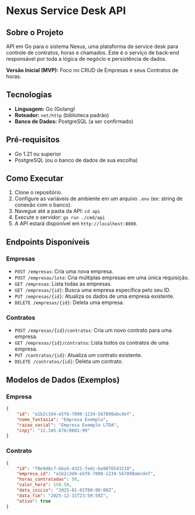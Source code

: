 # Nexus Service Desk API

## Sobre o Projeto

API em Go para o sistema Nexus, uma plataforma de service desk para controle de contratos, horas e chamados. Este é o serviço de back-end responsável por toda a lógica de negócio e persistência de dados.

**Versão Inicial (MVP):** Foco no CRUD de Empresas e seus Contratos de horas.

## Tecnologias

*   **Linguagem:** Go (Golang)
*   **Roteador:** `net/http` (biblioteca padrão)
*   **Banco de Dados:** PostgreSQL (a ser confirmado)

## Pré-requisitos

*   Go 1.21 ou superior
*   PostgreSQL (ou o banco de dados de sua escolha)

## Como Executar

1.  Clone o repositório.
2.  Configure as variáveis de ambiente em um arquivo `.env` (ex: string de conexão com o banco).
3.  Navegue até a pasta da API: `cd api`
4.  Execute o servidor: `go run ./cmd/api`
5.  A API estará disponível em `http://localhost:8080`.

## Endpoints Disponíveis

### Empresas

*   `POST /empresas`: Cria uma nova empresa.
*   `POST /empresas/lote`: Cria múltiplas empresas em uma única requisição.
*   `GET /empresas`: Lista todas as empresas.
*   `GET /empresas/{id}`: Busca uma empresa específica pelo seu ID.
*   `PUT /empresas/{id}`: Atualiza os dados de uma empresa existente.
*   `DELETE /empresas/{id}`: Deleta uma empresa.

### Contratos

*   `POST /empresas/{id}/contratos`: Cria um novo contrato para uma empresa.
*   `GET /empresas/{id}/contratos`: Lista todos os contratos de uma empresa.
*   `PUT /contratos/{id}`: Atualiza um contrato existente.
*   `DELETE /contratos/{id}`: Deleta um contrato.

## Modelos de Dados (Exemplos)

### Empresa

```json
{
    "id": "a1b2c3d4-e5f6-7890-1234-567890abcdef",
    "nome_fantasia": "Empresa Exemplo",
    "razao_social": "Empresa Exemplo LTDA",
    "cnpj": "12.345.678/0001-99"
}
```

### Contrato

```json
{
    "id": "f0e9d8c7-b6a5-4321-fedc-ba9876543210",
    "empresa_id": "a1b2c3d4-e5f6-7890-1234-567890abcdef",
    "horas_contratadas": 50,
    "valor_hora": 150.50,
    "data_inicio": "2025-01-01T00:00:00Z",
    "data_fim": "2025-12-31T23:59:59Z",
    "ativo": true
}
```